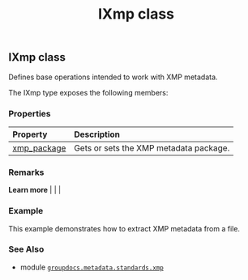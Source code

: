 ﻿---
title: IXmp class
second_title: GroupDocs.Metadata for Python via .NET API References
description: 
type: docs
url: /python-net/groupdocs.metadata.standards.xmp/ixmp/
is_root: false
weight: 10
---

## IXmp class

Defines base operations intended to work with XMP metadata.



The IXmp type exposes the following members:

### Properties
| Property | Description |
| :- | :- |
| [xmp_package](/metadata/python-net/groupdocs.metadata.standards.xmp/ixmp/xmp_package) | Gets or sets the XMP metadata package. |



### Remarks 


**Learn more** |
|
 |

### Example 


This example demonstrates how to extract XMP metadata from a file.

### See Also
* module [`groupdocs.metadata.standards.xmp`](..)

